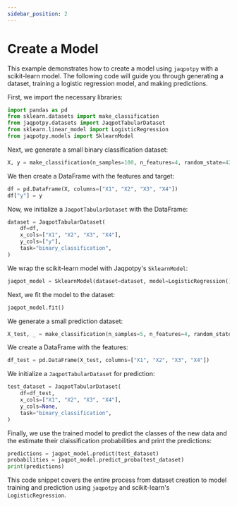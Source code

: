```yaml
---
sidebar_position: 2
---
```


# Create a Model

This example demonstrates how to create a model using `jaqpotpy` with a scikit-learn model. The following code will guide you through generating a dataset, training a logistic regression model, and making predictions.

First, we import the necessary libraries:

```python
import pandas as pd
from sklearn.datasets import make_classification
from jaqpotpy.datasets import JaqpotTabularDataset
from sklearn.linear_model import LogisticRegression
from jaqpotpy.models import SklearnModel
```

Next, we generate a small binary classification dataset:

```python
X, y = make_classification(n_samples=100, n_features=4, random_state=42)
```

We then create a DataFrame with the features and target:

```python
df = pd.DataFrame(X, columns=["X1", "X2", "X3", "X4"])
df["y"] = y
```

Now, we initialize a `JaqpotTabularDataset` with the DataFrame:

```python
dataset = JaqpotTabularDataset(
    df=df,
    x_cols=["X1", "X2", "X3", "X4"],
    y_cols=["y"],
    task="binary_classification",
)
```

We wrap the scikit-learn model with Jaqpotpy's `SklearnModel`:

```python
jaqpot_model = SklearnModel(dataset=dataset, model=LogisticRegression())
```

Next, we fit the model to the dataset:

```python
jaqpot_model.fit()
```

We generate a small prediction dataset:

```python
X_test, _ = make_classification(n_samples=5, n_features=4, random_state=42)
```

We create a DataFrame with the features:

```python
df_test = pd.DataFrame(X_test, columns=["X1", "X2", "X3", "X4"])
```

We initialize a `JaqpotTabularDataset` for prediction:

```python
test_dataset = JaqpotTabularDataset(
    df=df_test,
    x_cols=["X1", "X2", "X3", "X4"],
    y_cols=None,
    task="binary_classification",
)
```

Finally, we use the trained model to predict the classes of the new data and the estimate their claissification probabilities and print the predictions:

```python
predictions = jaqpot_model.predict(test_dataset)
probabilities = jaqpot_model.predict_proba(test_dataset)
print(predictions)
```

This code snippet covers the entire process from dataset creation to model training and prediction using `jaqpotpy` and scikit-learn's `LogisticRegression`.

